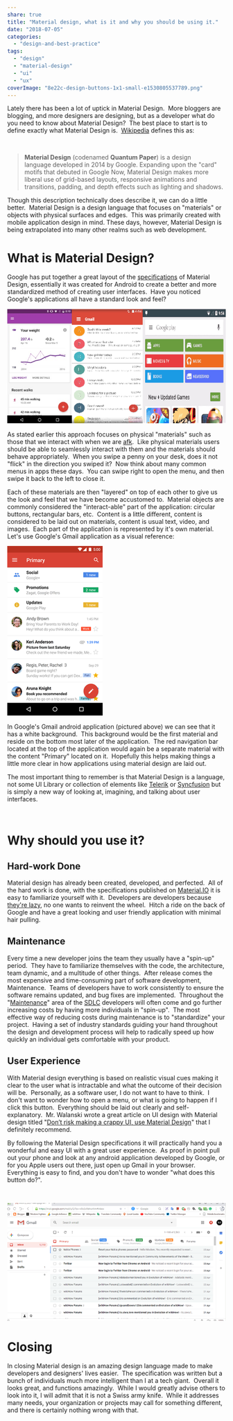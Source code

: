 ```yaml
---
share: true
title: "Material design, what is it and why you should be using it."
date: "2018-07-05"
categories: 
  - "design-and-best-practice"
tags: 
  - "design"
  - "material-design"
  - "ui"
  - "ux"
coverImage: "8e22c-design-buttons-1x1-small-e1530805537789.png"
---
```


Lately there has been a lot of uptick in Material Design.  More bloggers are blogging, and more designers are designing, but as a developer what do you need to know about Material Design?  The best place to start is to define exactly what Material Design is.  [Wikipedia](https://en.wikipedia.org/wiki/Material_Design) defines this as:

 

> **Material Design** (codenamed **Quantum Paper**) is a design language developed in 2014 by Google. Expanding upon the "card" motifs that debuted in Google Now, Material Design makes more liberal use of grid-based layouts, responsive animations and transitions, padding, and depth effects such as lighting and shadows.

Though this description technically does describe it, we can do a little better.  Material Design is a design language that focuses on "materials" or objects with physical surfaces and edges.  This was primarily created with mobile application design in mind. These days, however, Material Design is being extrapolated into many other realms such as web development.

# What is Material Design?

Google has put together a great layout of the [specifications](https://material.io/design/introduction/#principles) of Material Design, essentially it was created for Android to create a better and more standardized method of creating user interfaces.  Have you noticed Google's applications all have a standard look and feel?

[![Google Android Applications](c3c86-capture.png)](https://dccoder.files.wordpress.com/2020/09/c3c86-capture.png)

As stated earlier this approach focuses on physical "materials" such as those that we interact with when we are [afk](https://www.grammarly.com/blog/afk-meaning/).  Like physical materials users should be able to seamlessly interact with them and the materials should behave appropriately.  When you swipe a penny on your desk, does it not "flick" in the direction you swiped it?  Now think about many common menus in apps these days.  You can swipe right to open the menu, and then swipe it back to the left to close it.

Each of these materials are then "layered" on top of each other to give us the look and feel that we have become accustomed to.  Material objects are commonly considered the "interact-able" part of the application: circular buttons, rectangular bars, etc.  Content is a little different, content is considered to be laid out on materials, content is usual text, video, and images.  Each part of the application is represented by it's own material.  Let's use Google's Gmail application as a visual reference:

[![Gmail Android Application](ae775-220px-gmail_mobile_screenshot.png "Gmail Android Application")](https://dccoder.files.wordpress.com/2020/09/ae775-220px-gmail_mobile_screenshot.png)

In Google's Gmail android application (pictured above) we can see that it has a white background.  This background would be the first material and reside on the bottom most later of the application.  The red navigation bar located at the top of the application would again be a separate material with the content "Primary" located on it.  Hopefully this helps making things a little more clear in how applications using material design are laid out.

The most important thing to remember is that Material Design is a language, not some UI Library or collection of elements like [Telerik](https://www.telerik.com/) or [Syncfusion](https://www.syncfusion.com/) but is simply a new way of looking at, imagining, and talking about user interfaces.

 

# Why should you use it?

## Hard-work Done

Material design has already been created, developed, and perfected.  All of the hard work is done, with the specifications published on [Material.IO](https://material.io/) it is easy to familiarize yourself with it.  Developers are developers because [they're lazy](https://jaxenter.com/results-developers-strategically-lazy-113513.html), no one wants to reinvent the wheel.  Hitch a ride on the back of Google and have a great looking and user friendly application with minimal hair pulling.

## Maintenance

Every time a new developer joins the team they usually have a "spin-up" period.  They have to familiarize themselves with the code, the architecture, team dynamic, and a multitude of other things.  After release comes the most expensive and time-consuming part of software development, Maintenance.  Teams of developers have to work consistently to ensure the software remains updated, and bug fixes are implemented.  Throughout the "[Maintenance](https://www.techwalla.com/articles/the-maintenance-phase-in-the-software-life-cycle)" area of the [SDLC](https://www.techopedia.com/definition/22193/software-development-life-cycle-sdlc) developers will often come and go further increasing costs by having more individuals in "spin-up".  The most effective way of reducing costs during maintenance is to "standardize" your project.  Having a set of industry standards guiding your hand throughout the design and development process will help to radically speed up how quickly an individual gets comfortable with your product.

## User Experience

With Material design everything is based on realistic visual cues making it clear to the user what is intractable and what the outcome of their decision will be.  Personally, as a software user, I do not want to have to think.  I don't want to wonder how to open a menu, or what is going to happen if I click this button.  Everything should be laid out clearly and self-explanatory.  Mr. Walanski wrote a great article on UI design with Material design titled "[Don’t risk making a crappy UI, use Material Design](https://uxplanet.org/dont-risk-making-a-crappy-ui-use-material-design-520ebaceffe4)" that I definitely recommend.

By following the Material Design specifications it will practically hand you a wonderful and easy UI with a great user experience.  As proof in point pull out your phone and look at any android application developed by Google, or for you Apple users out there, just open up Gmail in your browser.  Everything is easy to find, and you don't have to wonder "what does this button do?".

 

[![Gmail Material Design Interface](adaec-728px-new-version-og-gmail-2018-e1530814777558.png "NewGmailInterface")](https://dccoder.files.wordpress.com/2020/09/adaec-728px-new-version-og-gmail-2018-e1530814777558.png)

# Closing

In closing Material design is an amazing design language made to make developers and designers' lives easier.  The specification was written but a bunch of individuals much more intelligent than I at a tech giant.  Overall it looks great, and functions amazingly.  While I would greatly advise others to look into it, I will admit that it is not a Swiss army knife.  While it addresses many needs, your organization or projects may call for something different, and there is certainly nothing wrong with that.

